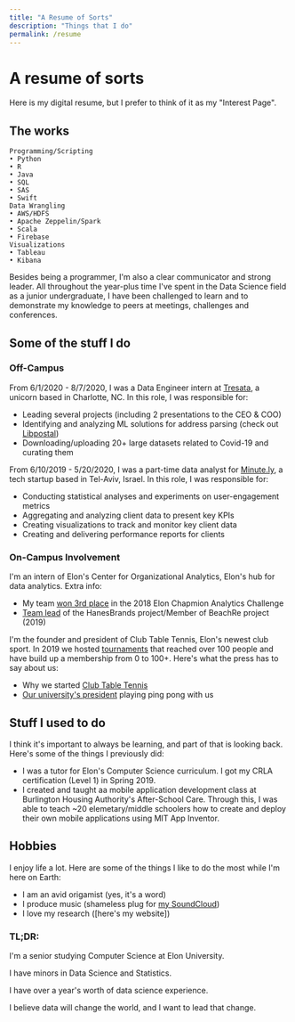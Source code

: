 ```yaml
---
title: "A Resume of Sorts"
description: "Things that I do"
permalink: /resume
---
```


# A resume of sorts
Here is my digital resume, but I prefer to think of it as my "Interest Page".
## The works

```
Programming/Scripting
• Python
• R
• Java
• SQL
• SAS
• Swift
Data Wrangling
• AWS/HDFS
• Apache Zeppelin/Spark
• Scala
• Firebase
Visualizations
• Tableau
• Kibana
```

Besides being a programmer, I'm also a clear communicator and strong leader. All throughout the year-plus time I've spent in the Data Science field as a junior undergraduate, I have been challenged to learn and to demonstrate my knowledge to peers at meetings, challenges and conferences. 

## Some of the stuff I do

### Off-Campus

From 6/1/2020 - 8/7/2020, I was a Data Engineer intern at [Tresata](https://tresata.com), a unicorn based in Charlotte, NC.
In this role, I was responsible for:
- Leading several projects (including 2 presentations to the CEO & COO)
- Identifying and analyzing ML solutions for address parsing (check out [Libpostal](https://github.com/openvenues/libpostal))
- Downloading/uploading 20+ large datasets related to Covid-19 and curating them

From 6/10/2019 - 5/20/2020, I was a part-time data analyst for [Minute.ly](https://www.minute.ly), a tech startup based in Tel-Aviv, Israel. 
In this role, I was responsible for:
- Conducting statistical analyses and experiments on user-engagement metrics
- Aggregating and analyzing client data to present key KPIs
- Creating visualizations to track and monitor key client data
- Creating and delivering performance reports for clients

### On-Campus Involvement

I'm an intern of Elon's Center for Organizational Analytics, Elon's hub for data analytics. 
Extra info:
- My team [won 3rd place](https://www.elon.edu/u/news/2018/11/14/teams-leverage-analytics-to-address-sales-opportunities-for-hanesbrands/) in the 2018 Elon Chapmion Analytics Challenge
- [Team lead](https://www.elon.edu/u/academics/business/organizational-analytics-center/interns/) of the HanesBrands project/Member of BeachRe project (2019)

I'm the founder and president of Club Table Tennis, Elon's newest club sport. In 2019 we hosted [tournaments](https://www.elon.edu/u/news/2019/04/14/club-table-tennis-to-host-tournament-in-moseley-center-april-19) that reached over 100 people and have build up a membership from 0 to 100+.
Here's what the press has to say about us: 
- Why we started [Club Table Tennis](https://www.elonnewsnetwork.com/article/2019/04/club-table-tennis)
- [Our university's president](https://www.elon.edu/u/news/2019/11/18/table-tennis-more-than-just-a-game-for-president-book) playing ping pong with us

## Stuff I used to do

I think it's important to always be learning, and part of that is looking back. 
Here's some of the things I previously did:
- I was a tutor for Elon's Computer Science  curriculum. I got my CRLA certification (Level 1) in Spring 2019.
- I created and taught aa mobile application development class at Burlington Housing Authority's After-School Care. Through this, I was able to teach ~20 elemetary/middle schoolers how to create and deploy their own mobile applications using MIT App Inventor.

## Hobbies

I enjoy life a lot. Here are some of the things I like to do the most while I'm here on Earth:
- I am an avid origamist (yes, it's a word)
- I produce music (shameless plug for [my SoundCloud](https://soundcloud.com/miser3blade))
- I love my research ([here's my website])

### TL;DR:

I'm a senior studying Computer Science at Elon University.

I have minors in Data Science and Statistics.

I have over a year's worth of data science experience.

I believe data will change the world, and I want to lead that change.
